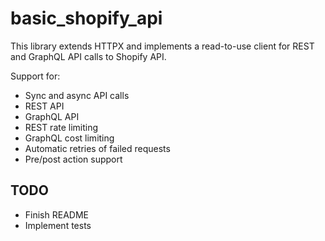 # basic_shopify_api

This library extends HTTPX and implements a read-to-use client for REST and GraphQL API calls to Shopify API.

Support for:

+ Sync and async API calls
+ REST API
+ GraphQL API
+ REST rate limiting
+ GraphQL cost limiting
+ Automatic retries of failed requests
+ Pre/post action support

## TODO

+ Finish README
+ Implement tests
